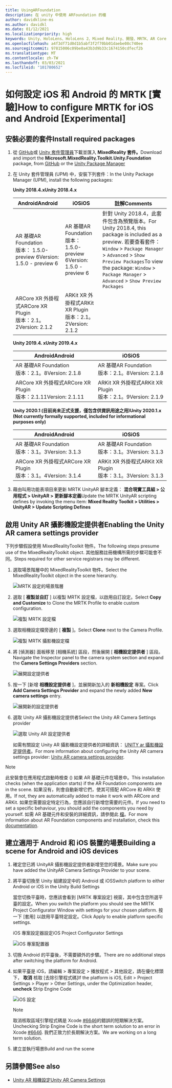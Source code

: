 ```yaml
---
title: UsingARFoundation
description: 在 unity 中使用 ARFoundation 的檔
author: davidkline-ms
ms.author: davidkl
ms.date: 01/12/2021
ms.localizationpriority: high
keywords: Unity、HoloLens、HoloLens 2、Mixed Reality、開發、MRTK、AR Core、AR 套件
ms.openlocfilehash: a4f3df71d0d1b5abf3f2f70bb01daebe08c740ee
ms.sourcegitcommit: 97815006c09be0a43b3d9b33c1674150cdfecf2b
ms.translationtype: MT
ms.contentlocale: zh-TW
ms.lasthandoff: 03/03/2021
ms.locfileid: "101780652"
---
```

# <a name="how-to-configure-mrtk-for-ios-and-android-experimental"></a><span data-ttu-id="a25e0-104">如何設定 iOS 和 Android 的 MRTK [實驗]</span><span class="sxs-lookup"><span data-stu-id="a25e0-104">How to configure MRTK for iOS and Android [Experimental]</span></span>

## <a name="install-required-packages"></a><span data-ttu-id="a25e0-105">安裝必要的套件</span><span class="sxs-lookup"><span data-stu-id="a25e0-105">Install required packages</span></span>

1. <span data-ttu-id="a25e0-106">從 [GitHub](https://github.com/microsoft/MixedRealityToolkit-Unity/releases/tag/v2.3.0)或 [Unity 套件管理員](../../configuration/usingupm.md)下載並匯入 **MixedReality 套件。**</span><span class="sxs-lookup"><span data-stu-id="a25e0-106">Download and import the **Microsoft.MixedReality.Toolkit.Unity.Foundation** package, from [GitHub](https://github.com/microsoft/MixedRealityToolkit-Unity/releases/tag/v2.3.0) or the [Unity Package Manager](../../configuration/usingupm.md)</span></span>

1. <span data-ttu-id="a25e0-107">在 Unity 套件管理員 (UPM) 中，安裝下列套件：</span><span class="sxs-lookup"><span data-stu-id="a25e0-107">In the Unity Package Manager (UPM), install the following packages:</span></span>

    <span data-ttu-id="a25e0-108">**Unity 2018.4.x**</span><span class="sxs-lookup"><span data-stu-id="a25e0-108">**Unity 2018.4.x**</span></span>

    | <span data-ttu-id="a25e0-109">**Android**</span><span class="sxs-lookup"><span data-stu-id="a25e0-109">**Android**</span></span> | <span data-ttu-id="a25e0-110">**iOS**</span><span class="sxs-lookup"><span data-stu-id="a25e0-110">**iOS**</span></span> | <span data-ttu-id="a25e0-111">註解</span><span class="sxs-lookup"><span data-stu-id="a25e0-111">Comments</span></span> |
    | --- | --- | --- |
    | <span data-ttu-id="a25e0-112">AR 基礎</span><span class="sxs-lookup"><span data-stu-id="a25e0-112">AR Foundation</span></span>  <br/> <span data-ttu-id="a25e0-113">版本： 1.5.0-preview 6</span><span class="sxs-lookup"><span data-stu-id="a25e0-113">Version: 1.5.0 - preview 6</span></span> | <span data-ttu-id="a25e0-114">AR 基礎</span><span class="sxs-lookup"><span data-stu-id="a25e0-114">AR Foundation</span></span>  <br/> <span data-ttu-id="a25e0-115">版本： 1.5.0-preview 6</span><span class="sxs-lookup"><span data-stu-id="a25e0-115">Version: 1.5.0 - preview 6</span></span> | <span data-ttu-id="a25e0-116">針對 Unity 2018.4，此套件包含為預覽版本。</span><span class="sxs-lookup"><span data-stu-id="a25e0-116">For Unity 2018.4, this package is included as a preview.</span></span> <span data-ttu-id="a25e0-117">若要查看套件： `Window` > `Package Manager` > `Advanced` > `Show Preview Packages`</span><span class="sxs-lookup"><span data-stu-id="a25e0-117">To view the package: `Window` > `Package Manager` > `Advanced` > `Show Preview Packages`</span></span> |
    | <span data-ttu-id="a25e0-118">ARCore XR 外掛程式</span><span class="sxs-lookup"><span data-stu-id="a25e0-118">ARCore XR Plugin</span></span> <br/> <span data-ttu-id="a25e0-119">版本：2.1。2</span><span class="sxs-lookup"><span data-stu-id="a25e0-119">Version: 2.1.2</span></span> | <span data-ttu-id="a25e0-120">ARKit XR 外掛程式</span><span class="sxs-lookup"><span data-stu-id="a25e0-120">ARKit XR Plugin</span></span> <br/> <span data-ttu-id="a25e0-121">版本：2.1。2</span><span class="sxs-lookup"><span data-stu-id="a25e0-121">Version: 2.1.2</span></span> | |

    <span data-ttu-id="a25e0-122">**Unity 2019.4. x**</span><span class="sxs-lookup"><span data-stu-id="a25e0-122">**Unity 2019.4.x**</span></span>

    | <span data-ttu-id="a25e0-123">**Android**</span><span class="sxs-lookup"><span data-stu-id="a25e0-123">**Android**</span></span> | <span data-ttu-id="a25e0-124">**iOS**</span><span class="sxs-lookup"><span data-stu-id="a25e0-124">**iOS**</span></span> |
    | --- | --- |
    | <span data-ttu-id="a25e0-125">AR 基礎</span><span class="sxs-lookup"><span data-stu-id="a25e0-125">AR Foundation</span></span>  <br/> <span data-ttu-id="a25e0-126">版本：2.1。8</span><span class="sxs-lookup"><span data-stu-id="a25e0-126">Version: 2.1.8</span></span> |  <span data-ttu-id="a25e0-127">AR 基礎</span><span class="sxs-lookup"><span data-stu-id="a25e0-127">AR Foundation</span></span>  <br/> <span data-ttu-id="a25e0-128">版本：2.1。8</span><span class="sxs-lookup"><span data-stu-id="a25e0-128">Version: 2.1.8</span></span> |
    | <span data-ttu-id="a25e0-129">ARCore XR 外掛程式</span><span class="sxs-lookup"><span data-stu-id="a25e0-129">ARCore XR Plugin</span></span> <br/> <span data-ttu-id="a25e0-130">版本：2.1.11</span><span class="sxs-lookup"><span data-stu-id="a25e0-130">Version: 2.1.11</span></span> | <span data-ttu-id="a25e0-131">ARKit XR 外掛程式</span><span class="sxs-lookup"><span data-stu-id="a25e0-131">ARKit XR Plugin</span></span> <br/> <span data-ttu-id="a25e0-132">版本：2.1。9</span><span class="sxs-lookup"><span data-stu-id="a25e0-132">Version: 2.1.9</span></span> |

    <span data-ttu-id="a25e0-133">**Unity 2020.1 (目前尚未正式支援，僅包含供資訊用途之用)**</span><span class="sxs-lookup"><span data-stu-id="a25e0-133">**Unity 2020.1.x (Not currently formally supported, included for informational purposes only)**</span></span>

    | <span data-ttu-id="a25e0-134">**Android**</span><span class="sxs-lookup"><span data-stu-id="a25e0-134">**Android**</span></span> | <span data-ttu-id="a25e0-135">**iOS**</span><span class="sxs-lookup"><span data-stu-id="a25e0-135">**iOS**</span></span> |
    | --- | --- |
    | <span data-ttu-id="a25e0-136">AR 基礎</span><span class="sxs-lookup"><span data-stu-id="a25e0-136">AR Foundation</span></span>  <br/> <span data-ttu-id="a25e0-137">版本：3.1。3</span><span class="sxs-lookup"><span data-stu-id="a25e0-137">Version: 3.1.3</span></span> |  <span data-ttu-id="a25e0-138">AR 基礎</span><span class="sxs-lookup"><span data-stu-id="a25e0-138">AR Foundation</span></span>  <br/> <span data-ttu-id="a25e0-139">版本：3.1。3</span><span class="sxs-lookup"><span data-stu-id="a25e0-139">Version: 3.1.3</span></span> |
    | <span data-ttu-id="a25e0-140">ARCore XR 外掛程式</span><span class="sxs-lookup"><span data-stu-id="a25e0-140">ARCore XR Plugin</span></span> <br/> <span data-ttu-id="a25e0-141">版本：3.1。4</span><span class="sxs-lookup"><span data-stu-id="a25e0-141">Version: 3.1.4</span></span> | <span data-ttu-id="a25e0-142">ARKit XR 外掛程式</span><span class="sxs-lookup"><span data-stu-id="a25e0-142">ARKit XR Plugin</span></span> <br/> <span data-ttu-id="a25e0-143">版本：3.1。3</span><span class="sxs-lookup"><span data-stu-id="a25e0-143">Version: 3.1.3</span></span> |

1. <span data-ttu-id="a25e0-144">藉由叫用功能表項目來更新 MRTK UnityAR 腳本定義： **混合現實工具組 > 公用程式 > UnityAR > 更新腳本定義**</span><span class="sxs-lookup"><span data-stu-id="a25e0-144">Update the MRTK UnityAR scripting defines by invoking the menu item: **Mixed Reality Toolkit > Utilities > UnityAR > Update Scripting Defines**</span></span>

## <a name="enabling-the-unity-ar-camera-settings-provider"></a><span data-ttu-id="a25e0-145">啟用 Unity AR 攝影機設定提供者</span><span class="sxs-lookup"><span data-stu-id="a25e0-145">Enabling the Unity AR camera settings provider</span></span>

<span data-ttu-id="a25e0-146">下列步驟假設使用 MixedRealityToolkit 物件。</span><span class="sxs-lookup"><span data-stu-id="a25e0-146">The following steps presume use of the MixedRealityToolkit object.</span></span> <span data-ttu-id="a25e0-147">其他服務註冊機構所需的步驟可能會不同。</span><span class="sxs-lookup"><span data-stu-id="a25e0-147">Steps required for other service registrars may be different.</span></span>

1. <span data-ttu-id="a25e0-148">選取場景階層中的 MixedRealityToolkit 物件。</span><span class="sxs-lookup"><span data-stu-id="a25e0-148">Select the MixedRealityToolkit object in the scene hierarchy.</span></span>

    ![MRTK 設定的場景階層](../Images/MRTK_ConfiguredHierarchy.png)

1. <span data-ttu-id="a25e0-150">選取 [ **複製並自訂** ] 以複製 MRTK 設定檔，以啟用自訂設定。</span><span class="sxs-lookup"><span data-stu-id="a25e0-150">Select **Copy and Customize** to Clone the MRTK Profile to enable custom configuration.</span></span>

    ![複製 MRTK 設定檔](../Images/CameraSystem/CloneProfileARFoundation.png)

1. <span data-ttu-id="a25e0-152">選取相機設定檔旁邊的 [ **複製** ]。</span><span class="sxs-lookup"><span data-stu-id="a25e0-152">Select **Clone** next to the Camera Profile.</span></span>

    ![複製 MRTK 攝影機設定檔](../Images/CameraSystem/CloneCameraProfileARFoundation.png)

1. <span data-ttu-id="a25e0-154">將 [偵測器] 面板移至 [相機系統] 區段，然後展開 [ **相機設定提供者** ] 區段。</span><span class="sxs-lookup"><span data-stu-id="a25e0-154">Navigate the Inspector panel to the camera system section and expand the **Camera Settings Providers** section.</span></span>

    ![展開設定提供者](../Images/CameraSystem/ExpandProviders.png)

1. <span data-ttu-id="a25e0-156">按一下 [新增 **相機設定提供者** ]，並展開新加入的 **新相機設定** 專案。</span><span class="sxs-lookup"><span data-stu-id="a25e0-156">Click **Add Camera Settings Provider** and expand the newly added **New camera settings** entry.</span></span>

    ![展開新的設定提供者](../Images/CameraSystem/ExpandNewProvider.png)

1. <span data-ttu-id="a25e0-158">選取 Unity AR 攝影機設定提供者</span><span class="sxs-lookup"><span data-stu-id="a25e0-158">Select the Unity AR Camera Settings provider</span></span>

    ![選取 Unity AR 設定提供者](../Images/CameraSystem/SelectUnityArSettings.png)

    <span data-ttu-id="a25e0-160">如需有關設定 Unity AR 攝影機設定提供者的詳細資訊： [UNITY ar 攝影機設定提供者](../CameraSystem/UnityArCameraSettings.md)。</span><span class="sxs-lookup"><span data-stu-id="a25e0-160">For more information about configuring the Unity AR camera settings provider: [Unity AR camera settings provider](../CameraSystem/UnityArCameraSettings.md).</span></span>

> [!NOTE]
> <span data-ttu-id="a25e0-161">此安裝會在應用程式啟動時檢查 () 如果 AR 基礎元件在場景中。</span><span class="sxs-lookup"><span data-stu-id="a25e0-161">This installation checks (when the application starts) if the AR Foundation components are in the scene.</span></span> <span data-ttu-id="a25e0-162">如果沒有，則會自動新增它們，使其可搭配 ARCore 和 ARKit 使用。</span><span class="sxs-lookup"><span data-stu-id="a25e0-162">If not, they are automatically added to make it work with ARCore and ARKit.</span></span>
> <span data-ttu-id="a25e0-163">如果您需要設定特定行為，您應該自行新增您需要的元件。</span><span class="sxs-lookup"><span data-stu-id="a25e0-163">If you need to set a specific behaviour, you should add the components you need by yourself.</span></span>
> <span data-ttu-id="a25e0-164">如需 AR 基礎元件和安裝的詳細資訊，請參閱此 [檔](https://docs.unity3d.com/Packages/com.unity.xr.arfoundation@2.2/manual/index.html#samples)。</span><span class="sxs-lookup"><span data-stu-id="a25e0-164">For more information about AR Foundation components and installation, check this [documentation](https://docs.unity3d.com/Packages/com.unity.xr.arfoundation@2.2/manual/index.html#samples).</span></span>

## <a name="building-a-scene-for-android-and-ios-devices"></a><span data-ttu-id="a25e0-165">建立適用于 Android 和 iOS 裝置的場景</span><span class="sxs-lookup"><span data-stu-id="a25e0-165">Building a scene for Android and iOS devices</span></span>

1. <span data-ttu-id="a25e0-166">確定您已將 UnityAR 攝影機設定提供者新增至您的場景。</span><span class="sxs-lookup"><span data-stu-id="a25e0-166">Make sure you have added the UnityAR Camera Settings Provider to your scene.</span></span>

1. <span data-ttu-id="a25e0-167">將平臺切換至 Unity 組建設定中的 Android 或 iOS</span><span class="sxs-lookup"><span data-stu-id="a25e0-167">Switch platform to either Android or iOS in the Unity Build Settings</span></span>

    <span data-ttu-id="a25e0-168">當您切換平臺時，您應該會看到 [MRTK 專案設定] 視窗，其中包含您所選平臺的設定。</span><span class="sxs-lookup"><span data-stu-id="a25e0-168">When you switch the platform you should see the MRTK Project Configurator Window with settings for your chosen platform.</span></span>  <span data-ttu-id="a25e0-169">按一下 [套用] 以啟用平臺特定設定。</span><span class="sxs-lookup"><span data-stu-id="a25e0-169">Click Apply to enable platform specific settings.</span></span>

    <span data-ttu-id="a25e0-170">iOS 專案設定器設定</span><span class="sxs-lookup"><span data-stu-id="a25e0-170">iOS Project Configurator Settings</span></span>

    ![iOS 專案配置器](../Images/CameraSystem/MRTKProjectConfigurator.png)

1. <span data-ttu-id="a25e0-172">切換 Android 的平臺後，不需要額外的步驟。</span><span class="sxs-lookup"><span data-stu-id="a25e0-172">There are no additional steps after switching the platform for Android.</span></span>

1. <span data-ttu-id="a25e0-173">如果平臺是 iOS，請編輯 > 專案設定 > 播放程式 > 其他設定，請在優化標頭下， **取消** 核取 [去除引擎程式碼]</span><span class="sxs-lookup"><span data-stu-id="a25e0-173">If the platform is iOS, Edit > Project Settings > Player > Other Settings, under the Optimization header, **uncheck** Strip Engine Code</span></span>

    ![iOS 設定](../Images/CameraSystem/UncheckStripEngineCodeiOS.png)

    > [!NOTE]
    > <span data-ttu-id="a25e0-175">取消核取區域引擎程式碼是 Xcode [#6646](https://github.com/microsoft/MixedRealityToolkit-Unity/issues/6646)的錯誤的短期解決方案。</span><span class="sxs-lookup"><span data-stu-id="a25e0-175">Unchecking Strip Engine Code is the short term solution to an error in Xcode [#6646](https://github.com/microsoft/MixedRealityToolkit-Unity/issues/6646).</span></span>  <span data-ttu-id="a25e0-176">我們正致力於長期解決方案。</span><span class="sxs-lookup"><span data-stu-id="a25e0-176">We are working on a long term solution.</span></span>

1. <span data-ttu-id="a25e0-177">建立並執行場景</span><span class="sxs-lookup"><span data-stu-id="a25e0-177">Build and run the scene</span></span>

## <a name="see-also"></a><span data-ttu-id="a25e0-178">另請參閱</span><span class="sxs-lookup"><span data-stu-id="a25e0-178">See also</span></span>

- [<span data-ttu-id="a25e0-179">Unity AR 相機設定</span><span class="sxs-lookup"><span data-stu-id="a25e0-179">Unity AR Camera Settings</span></span>](../CameraSystem/UnityArCameraSettings.md)
